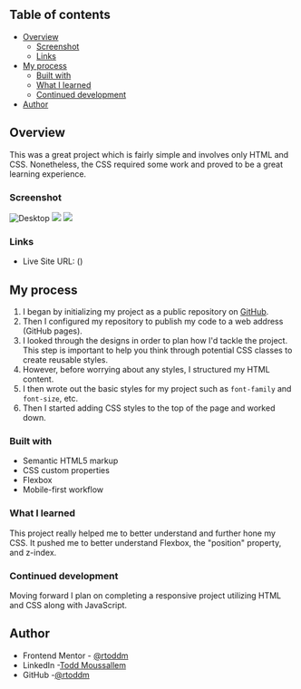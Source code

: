## Table of contents

- [Overview](#overview)
  - [Screenshot](#screenshot)
  - [Links](#links)
- [My process](#my-process)
  - [Built with](#built-with)
  - [What I learned](#what-i-learned)
  - [Continued development](#continued-development)
- [Author](#author)

## Overview

This was a great project which is fairly simple and involves only HTML and CSS.  Nonetheless, the CSS required some work and proved to be a great learning experience.  

### Screenshot

![Desktop]([/assets/e_learning_page_desktop.jpeg](https://github.com/rtoddm/e_learning_page/blob/main/assets/e_learning_page_desktop.png))
![](/assets/e_learning_page_table.jpeg)
![](/assets/e_learning_page_mobile.jpeg)

### Links

- Live Site URL: ()

## My process

1. I began by initializing my project as a public repository on [GitHub](https://github.com/rtoddm/e_learning_page).
2. Then I configured my repository to publish my code to a web address (GitHub pages).
3. I looked through the designs in order to plan how I'd tackle the project. This step is important to help you think through potential CSS classes to create reusable styles.
4. However, before worrying about any styles, I structured my HTML content.
5. I then wrote out the basic styles for my project such as `font-family` and `font-size`, etc.
6. Then I started adding CSS styles to the top of the page and worked down.

### Built with

- Semantic HTML5 markup
- CSS custom properties
- Flexbox
- Mobile-first workflow

### What I learned

This project really helped me to better understand and further hone my CSS.  It pushed me to better understand Flexbox, the "position" property, and z-index. 

### Continued development

Moving forward I plan on completing a responsive project utilizing HTML and CSS along with JavaScript.

## Author

- Frontend Mentor - [@rtoddm](https://www.frontendmentor.io/profile/rtoddm)
- LinkedIn -[Todd Moussallem](https://www.linkedin.com/in/todd-m-1a7aa8215)
- GitHub -[@rtoddm](https://rtoddm.github.io/git-repo-gallery/)
